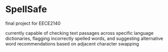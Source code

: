 # SpellSafe
final project for EECE2140

currently capable of checking text passages across specific language dictionaries, flagging incorrectly spelled words, and suggesting alternative word recommendations based on adjacent character swapping
